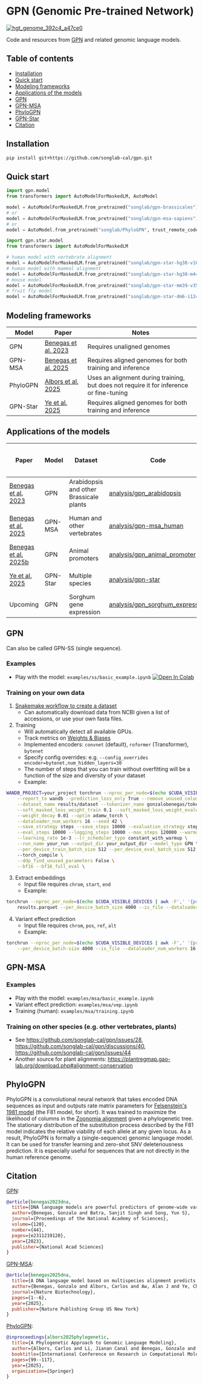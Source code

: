 # GPN (Genomic Pre-trained Network)
[![hgt_genome_392c4_a47ce0](https://github.com/user-attachments/assets/282b6204-156b-4b6d-83ff-2f4a53a9bb2e)](https://genome.ucsc.edu/s/gbenegas/gpn-arabidopsis)
 
Code and resources from [GPN](https://doi.org/10.1073/pnas.2311219120) and related genomic language models.

## Table of contents
- [Installation](#installation)
- [Quick start](#quick-start)
- [Modeling frameworks](#modeling-frameworks)
- [Applications of the models](#applications-of-the-models)
- [GPN](#gpn)
- [GPN-MSA](#gpn-msa)
- [PhyloGPN](#phylogpn)
- [GPN-Star](#gpn-star)
- [Citation](#citation)

## Installation
```bash
pip install git+https://github.com/songlab-cal/gpn.git
```

## Quick start
```python
import gpn.model
from transformers import AutoModelForMaskedLM, AutoModel

model = AutoModelForMaskedLM.from_pretrained("songlab/gpn-brassicales")
# or
model = AutoModelForMaskedLM.from_pretrained("songlab/gpn-msa-sapiens")
# or
model = AutoModel.from_pretrained("songlab/PhyloGPN", trust_remote_code=True)
```

```python
import gpn.star.model
from transformers import AutoModelForMaskedLM

# human model with vertebrate alignment
model = AutoModelForMaskedLM.from_pretrained("songlab/gpn-star-hg38-v100-200m")
# human model with mammal alignment
model = AutoModelForMaskedLM.from_pretrained("songlab/gpn-star-hg38-m447-200m")
# mouse model
model = AutoModelForMaskedLM.from_pretrained("songlab/gpn-star-mm39-v35-85m")
# fruit fly model
model = AutoModelForMaskedLM.from_pretrained("songlab/gpn-star-dm6-i124-85m")
```

## Modeling frameworks
| Model | Paper | Notes |
| --------- | --- | ----------- |
| GPN | [Benegas et al. 2023](https://doi.org/10.1073/pnas.2311219120) | Requires unaligned genomes | 
| GPN-MSA | [Benegas et al. 2025](https://www.nature.com/articles/s41587-024-02511-w) | Requires aligned genomes for both training and inference |
| PhyloGPN | [Albors et al. 2025](https://link.springer.com/chapter/10.1007/978-3-031-90252-9_7) | Uses an alignment during training, but does not require it for inference or fine-tuning |
| GPN-Star | [Ye et al. 2025]() | Requires aligned genomes for both training and inference |

## Applications of the models
| Paper |  Model | Dataset | Code | Resources on HuggingFace 🤗 |
|  -- | --- | ------- | ---- | -------------- |
| [Benegas et al. 2023](https://doi.org/10.1073/pnas.2311219120) | GPN | Arabidopsis and other Brassicale plants | [analysis/gpn_arabidopsis](analysis/gpn_arabidopsis) |  [Model, dataset, intermediate results](https://huggingface.co/collections/songlab/gpn-653191edcb0270ed05ad2c3e) |
| [Benegas et al. 2025](https://www.nature.com/articles/s41587-024-02511-w) | GPN-MSA | Human and other vertebrates | [analysis/gpn-msa_human](analysis/gpn-msa_human) | [Model, dataset, benchmarks, predictions](https://huggingface.co/collections/songlab/gpn-msa-65319280c93c85e11c803887) |
| [Benegas et al. 2025b](https://www.biorxiv.org/content/10.1101/2025.02.11.637758v1) | GPN | Animal promoters | [analysis/gpn_animal_promoter](analysis/gpn_animal_promoter) | [Model, dataset, benchmarks](https://huggingface.co/collections/songlab/traitgym-6796d4fbb825d5b94e65d30f) |
| [Ye et al. 2025]() | GPN-Star | Multiple species | [analysis/gpn-star](analysis/gpn-star) | [Model, dataset, benchmarks](https://huggingface.co/collections/songlab/gpn-star-68c0c055acc2ee51d5c4f129) |
| Upcoming | GPN | Sorghum gene expression | [analysis/gpn_sorghum_expression](analysis/gpn_sorghum_expression) |  [Model, dataset](https://huggingface.co/collections/songlab/sorghum-gene-expression-prediction-68963dd31658bfb98c07ae1b) |
 
## GPN
Can also be called GPN-SS (single sequence).

### Examples
* Play with the model: `examples/ss/basic_example.ipynb` [![Open In Colab](https://colab.research.google.com/assets/colab-badge.svg)](https://colab.research.google.com/github/songlab-cal/gpn/blob/main/examples/ss/basic_example.ipynb)

### Training on your own data
1. [Snakemake workflow to create a dataset](workflow/make_dataset)
    - Can automatically download data from NCBI given a list of accessions, or use your own fasta files.
2. Training
    - Will automatically detect all available GPUs.
    - Track metrics on [Weights & Biases](https://wandb.ai/)
    - Implemented encoders: `convnet` (default), `roformer` (Transformer), `bytenet`
    - Specify config overrides: e.g. `--config_overrides encoder=bytenet,num_hidden_layers=30`
    - The number of steps that you can train without overfitting will be a function of the size and diversity of your dataset
    - Example:
```bash
WANDB_PROJECT=your_project torchrun --nproc_per_node=$(echo $CUDA_VISIBLE_DEVICES | awk -F',' '{print NF}') -m gpn.ss.run_mlm --do_train --do_eval \
    --report_to wandb --prediction_loss_only True --remove_unused_columns False \
    --dataset_name results/dataset --tokenizer_name gonzalobenegas/tokenizer-dna-mlm \
    --soft_masked_loss_weight_train 0.1 --soft_masked_loss_weight_evaluation 0.0 \
    --weight_decay 0.01 --optim adamw_torch \
    --dataloader_num_workers 16 --seed 42 \
    --save_strategy steps --save_steps 10000 --evaluation_strategy steps \
    --eval_steps 10000 --logging_steps 10000 --max_steps 120000 --warmup_steps 1000 \
    --learning_rate 1e-3 --lr_scheduler_type constant_with_warmup \
    --run_name your_run --output_dir your_output_dir --model_type GPN \
    --per_device_train_batch_size 512 --per_device_eval_batch_size 512 --gradient_accumulation_steps 1 --total_batch_size 2048 \ 
    --torch_compile \
    --ddp_find_unused_parameters False \
    --bf16 --bf16_full_eval \
```
3. Extract embeddings
    - Input file requires `chrom`, `start`, `end`
    - Example:
```bash
torchrun --nproc_per_node=$(echo $CUDA_VISIBLE_DEVICES | awk -F',' '{print NF}') -m gpn.ss.get_embeddings windows.parquet genome.fa.gz 100 your_output_dir \
    results.parquet --per_device_batch_size 4000 --is_file --dataloader_num_workers 16
```
4. Variant effect prediction
    - Input file requires `chrom`, `pos`, `ref`, `alt`
    - Example:
```bash
torchrun --nproc_per_node=$(echo $CUDA_VISIBLE_DEVICES | awk -F',' '{print NF}') -m gpn.ss.run_vep variants.parquet genome.fa.gz 512 your_output_dir results.parquet \
    --per_device_batch-size 4000 --is_file --dataloader_num_workers 16
```

## GPN-MSA

### Examples
* Play with the model: `examples/msa/basic_example.ipynb`
* Variant effect prediction: `examples/msa/vep.ipynb`
* Training (human): `examples/msa/training.ipynb`

### Training on other species (e.g. other vertebrates, plants)
* See https://github.com/songlab-cal/gpn/issues/28, https://github.com/songlab-cal/gpn/discussions/40, https://github.com/songlab-cal/gpn/issues/44
* Another source for plant alignments: https://plantregmap.gao-lab.org/download.php#alignment-conservation

## PhyloGPN
PhyloGPN is a convolutional neural network that takes encoded DNA sequences as input and outputs rate matrix parameters for [Felsenstein's 1981 model](https://en.wikipedia.org/wiki/Models_of_DNA_evolution#F81_model_(Felsenstein_1981)) (the F81 model, for short). It was trained to maximize the likelihood of columns in the [Zoonomia alignment](https://cglgenomics.ucsc.edu/november-2023-nature-zoonomia-with-expanded-primates-alignment/) given a phylogenetic tree. The stationary distribution of the substitution process described by the F81 model indicates the relative viability of each allele at any given locus. As a result, PhyloGPN is formally a (single-sequence) genomic language model. It can be used for transfer learning and zero-shot SNV deleteriousness prediction. It is especially useful for sequences that are not directly in the human reference genome.

## Citation
[GPN](https://doi.org/10.1073/pnas.2311219120):
```bibtex
@article{benegas2023dna,
  title={DNA language models are powerful predictors of genome-wide variant effects},
  author={Benegas, Gonzalo and Batra, Sanjit Singh and Song, Yun S},
  journal={Proceedings of the National Academy of Sciences},
  volume={120},
  number={44},
  pages={e2311219120},
  year={2023},
  publisher={National Acad Sciences}
}
```

[GPN-MSA](https://www.nature.com/articles/s41587-024-02511-w):
```bibtex
@article{benegas2025dna,
  title={A DNA language model based on multispecies alignment predicts the effects of genome-wide variants},
  author={Benegas, Gonzalo and Albors, Carlos and Aw, Alan J and Ye, Chengzhong and Song, Yun S},
  journal={Nature Biotechnology},
  pages={1--6},
  year={2025},
  publisher={Nature Publishing Group US New York}
}
```

[PhyloGPN](https://link.springer.com/chapter/10.1007/978-3-031-90252-9_7):
```bibtex
@inproceedings{albors2025phylogenetic,
  title={A Phylogenetic Approach to Genomic Language Modeling},
  author={Albors, Carlos and Li, Jianan Canal and Benegas, Gonzalo and Ye, Chengzhong and Song, Yun S},
  booktitle={International Conference on Research in Computational Molecular Biology},
  pages={99--117},
  year={2025},
  organization={Springer}
}
```
